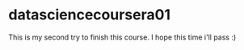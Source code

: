 datasciencecoursera01
=====================

This is my second try to finish this course. I hope this time i'll pass :)
